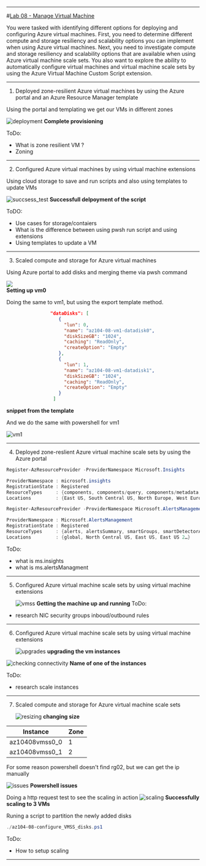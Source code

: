 
---


#[Lab 08 - Manage Virtual Machine](https://github.com/MicrosoftLearning/AZ-104-MicrosoftAzureAdministrator/blob/master/Instructions/Labs/LAB_08-Manage_Virtual_Machines.md)

You were tasked with identifying different options for deploying and configuring Azure virtual machines. First, you need to determine different compute and storage resiliency and scalability options you can implement when using Azure virtual machines. Next, you need to investigate compute and storage resiliency and scalability options that are available when using Azure virtual machine scale sets. You also want to explore the ability to automatically configure virtual machines and virtual machine scale sets by using the Azure Virtual Machine Custom Script extension.


---

1. Deployed zone-resilient Azure virtual machines by using the Azure portal and an Azure Resource Manager template

Using the portal and templating we get our VMs in different zones

![deployment](img/az104-08-1.png)
**Complete provisioning**

ToDo:
  - What is zone resilient VM ?
  - Zoning
---
2. Configured Azure virtual machines by using virtual machine extensions

Using cloud storage to save and run scripts and also using templates to update VMs


![succsess_test](img/az104-08-2.png)
**Successfull delpoyment of the script**

ToDO:
- Use cases for storage/contaiers
- What is the difference between using pwsh run script and using extensions
- Using templates to update a VM

---

3. Scaled compute and storage for Azure virtual machines

Using Azure portal to add disks and merging theme via pwsh command

![](img/az104-08-3.png)\
**Setting up vm0**
   
Doing the same to vm1, but using the export template method.

```json
                "dataDisks": [
                   {
                     "lun": 0,
                     "name": "az104-08-vm1-datadisk0",
                     "diskSizeGB": "1024",
                     "caching": "ReadOnly",
                     "createOption": "Empty"
                   },
                   {
                     "lun": 1,
                     "name": "az104-08-vm1-datadisk1",
                     "diskSizeGB": "1024",
                     "caching": "ReadOnly",
                     "createOption": "Empty"
                   }
                 ]
```
**snippet from the template**


And we do the same with powershell for vm1

![vm1](img/az104-08-4.png)

---

4. Deployed zone-reslient Azure virtual machine scale sets by using the Azure portal
  
  ```powershell
Register-AzResourceProvider -ProviderNamespace Microsoft.Insights

ProviderNamespace : microsoft.insights
RegistrationState : Registered
ResourceTypes     : {components, components/query, components/metadata, components/metrics…}
Locations         : {East US, South Central US, North Europe, West Europe…}
```

```powershell
Register-AzResourceProvider -ProviderNamespace Microsoft.AlertsManagement

ProviderNamespace : Microsoft.AlertsManagement
RegistrationState : Registered
ResourceTypes     : {alerts, alertsSummary, smartGroups, smartDetectorAlertRules…}
Locations         : {global, North Central US, East US, East US 2…}
```

ToDo:
- what is ms.insights
- what is ms.alertsManagment

---

5. Configured Azure virtual machine scale sets by using virtual machine extensions
   
   ![vmss](img/az104-08-5.png)
   **Getting the machine up and running**
ToDo:
- research NIC security groups inboud/outbound rules

---

6. Configured Azure virtual machine scale sets by using virtual machine extensions


   ![upgrades](img/az104-08-6.png)
   **upgrading the vm instances**

  ![checking connectivity](img/az104-08-7.png)
  **Name of one of the instances**


ToDo:
- research scale instances 

---

7. Scaled compute and storage for Azure virtual machine scale sets

   ![resizing](img/az104-08-8.png)
   **changing size**

|Instance      |Zone      |
|--------------|----------|
|az10408vmss0_0 |   1     |
|az10408vmss0_1 |   2     |


For some reason powershell doesn't find rg02, but we can get the ip manually 

![issues](img/az104-08-9.png)
**Powershell issues**

Doing a http request test to see the scaling in action
![scaling](img/az104-08-10.png)
**Successfully scaling  to 3 VMs**

Runing a script to partition the newly added disks
```powershell
./az104-08-configure_VMSS_disks.ps1

```

ToDo:
- How to setup scaling

---